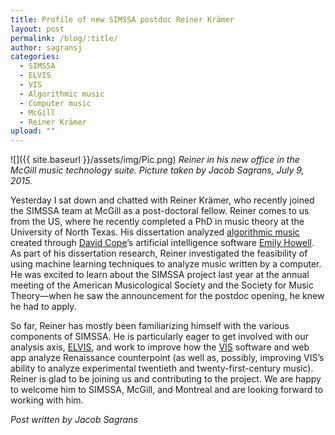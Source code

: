 ```yaml
---
title: Profile of new SIMSSA postdoc Reiner Krämer
layout: post
permalink: /blog/:title/
author: sagransj
categories:
  - SIMSSA
  - ELVIS
  - VIS
  - Algorithmic music
  - Computer music
  - McGill
  - Reiner Krämer
upload: ""
---
```


![]({{ site.baseurl }}/assets/img/Pic.png)
_Reiner in his new office in the McGill music technology suite. Picture taken by Jacob Sagrans, July 9, 2015._

Yesterday I sat down and chatted with Reiner Krämer, who recently joined the SIMSSA team at McGill as a post-doctoral fellow. Reiner comes to us from the US, where he recently completed a PhD in music theory at the University of North Texas. His dissertation analyzed [algorithmic music](https://en.wikipedia.org/wiki/Algorithmic_composition) created through [David Cope](http://artsites.ucsc.edu/faculty/cope/)’s artificial intelligence software [Emily Howell](http://www.telegraph.co.uk/culture/music/music-news/6404737/Emily-Howell-the-computer-program-that-composes-classical-music.html). As part of his dissertation research, Reiner investigated the feasibility of using machine learning techniques to analyze music written by a computer. He was excited to learn about the SIMSSA project last year at the annual meeting of the American Musicological Society and the Society for Music Theory—when he saw the announcement for the postdoc opening, he knew he had to apply.

So far, Reiner has mostly been familiarizing himself with the various components of SIMSSA. He is particularly eager to get involved with our analysis axis, [ELVIS](http://elvisproject.ca/), and work to improve how the [VIS](http://counterpoint.elvisproject.ca/) software and web app analyze Renaissance counterpoint (as well as, possibly, improving VIS’s ability to analyze experimental twentieth and twenty-first-century music). Reiner is glad to be joining us and contributing to the project. We are happy to welcome him to SIMSSA, McGill, and Montreal and are looking forward to working with him.

_Post written by Jacob Sagrans_
